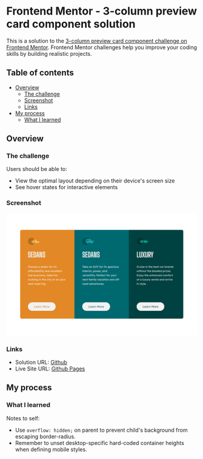 # Frontend Mentor - 3-column preview card component solution

This is a solution to the [3-column preview card component challenge on Frontend Mentor](https://www.frontendmentor.io/challenges/3column-preview-card-component-pH92eAR2-). Frontend Mentor challenges help you improve your coding skills by building realistic projects.

## Table of contents

- [Overview](#overview)
  - [The challenge](#the-challenge)
  - [Screenshot](#screenshot)
  - [Links](#links)
- [My process](#my-process)
  - [What I learned](#what-i-learned)

## Overview

### The challenge

Users should be able to:

- View the optimal layout depending on their device's screen size
- See hover states for interactive elements

### Screenshot

![Screenshot of web site](./screenshot.png)

### Links

- Solution URL: [Github](https://github.com/michael-truscott/frontendmentor-3columnpreviewcard)
- Live Site URL: [Github Pages](https://michael-truscott.github.io/frontendmentor-3columnpreviewcard/)

## My process

### What I learned

Notes to self:

- Use `overflow: hidden;` on parent to prevent child's background from escaping border-radius.
- Remember to unset desktop-specific hard-coded container heights when defining mobile styles.
